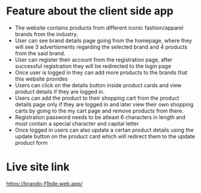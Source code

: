# Feature about the client side app

- The website contains products from different iconic fashion/apparel brands from the industry.
- User can see brand details page going from the homepage, where they will see 3 advertisments regarding the selected brand and 4 products from the said brand.
- User can register their account from the registration page, after successful registration they will be redirected to the login page
- Once user is logged in they can add more products to the brands that this website provides
- Users can click on the details button inside product cards and view product details if they are logged in.
- Users can add the product to their shopping cart from the product details page only if they are logged in and later view their own shopping carts by going to the my cart page and remove products from there.
- Registration password needs to be atleast 6 characters in length and must contain a special character and capital letter
- Once logged in users can also update a certan product details using the update button on the product card which will redirect them to the update product form

# Live site link

https://brando-f1bde.web.app/
